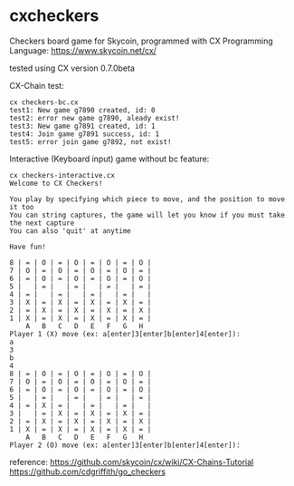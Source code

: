 # cxcheckers
Checkers board game for Skycoin, programmed with CX Programming Language: https://www.skycoin.net/cx/

tested using CX version 0.7.0beta

CX-Chain test:

```
cx checkers-bc.cx
test1: New game g7890 created, id: 0
test2: error new game g7890, aleady exist!
test3: New game g7891 created, id: 1
test4: Join game g7891 success, id: 1
test5: error join game g7892, not exist!
```

Interactive (Keyboard input) game without bc feature:

```
cx checkers-interactive.cx
Welcome to CX Checkers!

You play by specifying which piece to move, and the position to move it too
You can string captures, the game will let you know if you must take the next capture
You can also 'quit' at anytime

Have fun!

8 | = | O | = | O | = | O | = | O |
7 | O | = | O | = | O | = | O | = |
6 | = | O | = | O | = | O | = | O |
5 |   | = |   | = |   | = |   | = |
4 | = |   | = |   | = |   | = |   |
3 | X | = | X | = | X | = | X | = |
2 | = | X | = | X | = | X | = | X |
1 | X | = | X | = | X | = | X | = |
    A   B   C   D   E   F   G   H 
Player 1 (X) move (ex: a[enter]3[enter]b[enter]4[enter]): 
a
3
b
4
8 | = | O | = | O | = | O | = | O |
7 | O | = | O | = | O | = | O | = |
6 | = | O | = | O | = | O | = | O |
5 |   | = |   | = |   | = |   | = |
4 | = | X | = |   | = |   | = |   |
3 |   | = | X | = | X | = | X | = |
2 | = | X | = | X | = | X | = | X |
1 | X | = | X | = | X | = | X | = |
    A   B   C   D   E   F   G   H 
Player 2 (O) move (ex: a[enter]3[enter]b[enter]4[enter]): 
```

reference:
https://github.com/skycoin/cx/wiki/CX-Chains-Tutorial
https://github.com/cdgriffith/go_checkers


